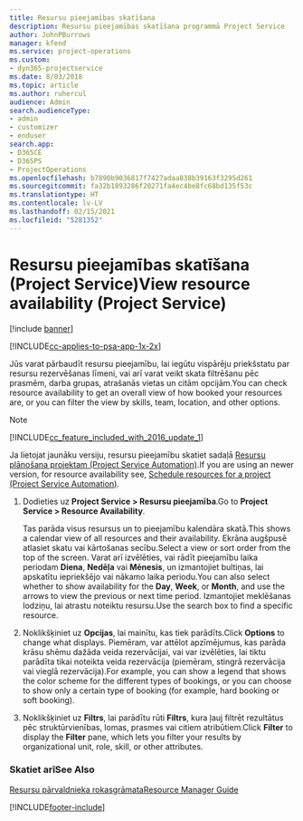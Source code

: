 ```yaml
---
title: Resursu pieejamības skatīšana
description: Resursu pieejamības skatīšana programmā Project Service
author: JohnPBurrows
manager: kfend
ms.service: project-operations
ms.custom:
- dyn365-projectservice
ms.date: 8/03/2018
ms.topic: article
ms.author: ruhercul
audience: Admin
search.audienceType:
- admin
- customizer
- enduser
search.app:
- D365CE
- D365PS
- ProjectOperations
ms.openlocfilehash: b7890b9036817f7427adaa838b39163f3295d261
ms.sourcegitcommit: fa32b1893286f20271fa4ec4be8fc68bd135f53c
ms.translationtype: HT
ms.contentlocale: lv-LV
ms.lasthandoff: 02/15/2021
ms.locfileid: "5281352"
---
```

# <a name="view-resource-availability-project-service"></a><span data-ttu-id="e29b7-103">Resursu pieejamības skatīšana (Project Service)</span><span class="sxs-lookup"><span data-stu-id="e29b7-103">View resource availability (Project Service)</span></span>

[!include [banner](../includes/psa-now-project-operations.md)]

[!INCLUDE[cc-applies-to-psa-app-1x-2x](../includes/cc-applies-to-psa-app-1x-2x.md)]

<span data-ttu-id="e29b7-104">Jūs varat pārbaudīt resursu pieejamību, lai iegūtu vispārēju priekšstatu par resursu rezervēšanas līmeni, vai arī varat veikt skata filtrēšanu pēc prasmēm, darba grupas, atrašanās vietas un citām opcijām.</span><span class="sxs-lookup"><span data-stu-id="e29b7-104">You can check resource availability to get an overall view of how booked your resources are, or you can filter the view by skills, team, location, and other options.</span></span>  
  
> [!NOTE]
> [!INCLUDE[cc_feature_included_with_2016_update_1](../includes/cc-feature-included-with-2016-update-1.md)]  
> 
>  <span data-ttu-id="e29b7-105">Ja lietojat jaunāku versiju, resursu pieejamību skatiet sadaļā [Resursu plānošana projektam (Project Service Automation)](../psa/schedule-resources-project.md).</span><span class="sxs-lookup"><span data-stu-id="e29b7-105">If you are using an newer version, for resource availability see, [Schedule resources for a project (Project Service Automation)](../psa/schedule-resources-project.md).</span></span>  

1. <span data-ttu-id="e29b7-106">Dodieties uz **Project Service > Resursu pieejamība**.</span><span class="sxs-lookup"><span data-stu-id="e29b7-106">Go to **Project Service > Resource Availability**.</span></span>  

    <span data-ttu-id="e29b7-107">Tas parāda visus resursus un to pieejamību kalendāra skatā.</span><span class="sxs-lookup"><span data-stu-id="e29b7-107">This shows a calendar view of all resources and their availability.</span></span> <span data-ttu-id="e29b7-108">Ekrāna augšpusē atlasiet skatu vai kārtošanas secību.</span><span class="sxs-lookup"><span data-stu-id="e29b7-108">Select a view or sort order from the top of the screen.</span></span> <span data-ttu-id="e29b7-109">Varat arī izvēlēties, vai rādīt pieejamību laika periodam **Diena**, **Nedēļa** vai **Mēnesis**, un izmantojiet bultiņas, lai apskatītu iepriekšējo vai nākamo laika periodu.</span><span class="sxs-lookup"><span data-stu-id="e29b7-109">You can also select whether to show availability for the **Day**, **Week**, or **Month**, and use the arrows to view the previous or next time period.</span></span> <span data-ttu-id="e29b7-110">Izmantojiet meklēšanas lodziņu, lai atrastu noteiktu resursu.</span><span class="sxs-lookup"><span data-stu-id="e29b7-110">Use the search box to find a specific resource.</span></span>  

2. <span data-ttu-id="e29b7-111">Noklikšķiniet uz **Opcijas**, lai mainītu, kas tiek parādīts.</span><span class="sxs-lookup"><span data-stu-id="e29b7-111">Click **Options** to change what displays.</span></span> <span data-ttu-id="e29b7-112">Piemēram, var attēlot apzīmējumus, kas parāda krāsu shēmu dažāda veida rezervācijai, vai var izvēlēties, lai tiktu parādīta tikai noteikta veida rezervācija (piemēram, stingrā rezervācija vai vieglā rezervācija).</span><span class="sxs-lookup"><span data-stu-id="e29b7-112">For example, you can show a legend that shows the color scheme for the different types of bookings, or you can choose to show only a certain type of booking (for example, hard booking or soft booking).</span></span>  

3. <span data-ttu-id="e29b7-113">Noklikšķiniet uz **Filtrs**, lai parādītu rūti **Filtrs**, kura ļauj filtrēt rezultātus pēc struktūrvienības, lomas, prasmes vai citiem atribūtiem.</span><span class="sxs-lookup"><span data-stu-id="e29b7-113">Click **Filter** to display the **Filter** pane, which lets you filter your results by organizational unit, role, skill, or other attributes.</span></span>  

### <a name="see-also"></a><span data-ttu-id="e29b7-114">Skatiet arī</span><span class="sxs-lookup"><span data-stu-id="e29b7-114">See Also</span></span>  
 [<span data-ttu-id="e29b7-115">Resursu pārvaldnieka rokasgrāmata</span><span class="sxs-lookup"><span data-stu-id="e29b7-115">Resource Manager Guide</span></span>](../psa/resource-manager-guide.md)


[!INCLUDE[footer-include](../includes/footer-banner.md)]